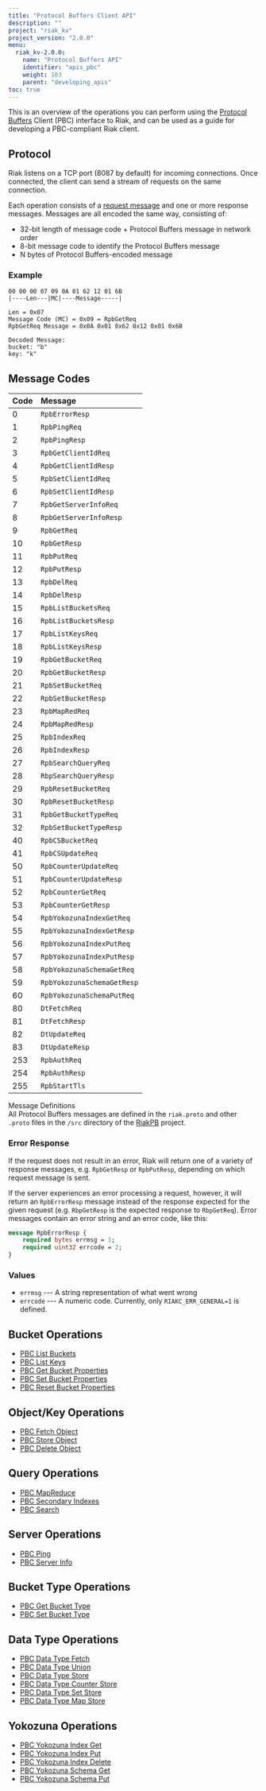 ```yaml
---
title: "Protocol Buffers Client API"
description: ""
project: "riak_kv"
project_version: "2.0.0"
menu:
  riak_kv-2.0.0:
    name: "Protocol Buffers API"
    identifier: "apis_pbc"
    weight: 103
    parent: "developing_apis"
toc: true
---
```


This is an overview of the operations you can perform using the
[Protocol Buffers](https://code.google.com/p/protobuf/) Client (PBC)
interface to Riak, and can be used as a guide for developing a
PBC-compliant Riak client.

## Protocol

Riak listens on a TCP port (8087 by default) for incoming connections.
Once connected, the client can send a stream of requests on the same
connection.

Each operation consists of a [request message](https://developers.google.com/protocol-buffers/docs/encoding) and one or more response messages. Messages are all encoded the same way, consisting of:

* 32-bit length of message code + Protocol Buffers message in network
  order
* 8-bit message code to identify the Protocol Buffers message
* N bytes of Protocol Buffers-encoded message

### Example

```
00 00 00 07 09 0A 01 62 12 01 6B
|----Len---|MC|----Message-----|

Len = 0x07
Message Code (MC) = 0x09 = RpbGetReq
RpbGetReq Message = 0x0A 0x01 0x62 0x12 0x01 0x6B

Decoded Message:
bucket: "b"
key: "k"
```

## Message Codes

Code | Message |
:----|:--------|
0 | `RpbErrorResp` |
1 | `RpbPingReq` |
2 | `RpbPingResp` |
3 | `RpbGetClientIdReq` |
4 | `RpbGetClientIdResp` |
5 | `RpbSetClientIdReq` |
6 | `RpbSetClientIdResp` |
7 | `RpbGetServerInfoReq` |
8 | `RpbGetServerInfoResp` |
9 | `RpbGetReq` |
10 | `RpbGetResp` |
11 | `RpbPutReq` |
12 | `RpbPutResp` |
13 | `RpbDelReq` |
14 | `RpbDelResp` |
15 | `RpbListBucketsReq` |
16 | `RpbListBucketsResp` |
17 | `RpbListKeysReq` |
18 | `RpbListKeysResp` |
19 | `RpbGetBucketReq` |
20 | `RpbGetBucketResp` |
21 | `RpbSetBucketReq` |
22 | `RpbSetBucketResp` |
23 | `RpbMapRedReq` |
24 | `RpbMapRedResp` |
25 | `RpbIndexReq` |
26 | `RpbIndexResp` |
27 | `RpbSearchQueryReq` |
28 | `RbpSearchQueryResp` |
29 | `RpbResetBucketReq` |
30 | `RpbResetBucketResp` |
31 | `RpbGetBucketTypeReq` |
32 | `RpbSetBucketTypeResp` |
40 | `RpbCSBucketReq` |
41 | `RpbCSUpdateReq` |
50 | `RpbCounterUpdateReq` |
51 | `RpbCounterUpdateResp` |
52 | `RpbCounterGetReq` |
53 | `RpbCounterGetResp` |
54 | `RpbYokozunaIndexGetReq` |
55 | `RpbYokozunaIndexGetResp` |
56 | `RpbYokozunaIndexPutReq` |
57 | `RpbYokozunaIndexPutResp` |
58 | `RpbYokozunaSchemaGetReq` |
59 | `RpbYokozunaSchemaGetResp` |
60 | `RpbYokozunaSchemaPutReq` |
80 | `DtFetchReq` |
81 | `DtFetchResp` |
82 | `DtUpdateReq` |
83 | `DtUpdateResp` |
253 | `RpbAuthReq` |
254 | `RpbAuthResp` |
255 | `RpbStartTls` |

<div class="info">
<div class="title">Message Definitions</div>
All Protocol Buffers messages are defined in the <code>riak.proto</code>
and other <code>.proto</code> files in the <code>/src</code> directory
of the <a href="https://github.com/basho/riak_pb">RiakPB</a> project.
</div>

### Error Response

If the request does not result in an error, Riak will return one of a
variety of response messages, e.g. `RpbGetResp` or `RpbPutResp`,
depending on which request message is sent.

If the server experiences an error processing a request, however, it
will return an `RpbErrorResp` message instead of the response expected
for the given request (e.g. `RbpGetResp` is the expected response to
`RbpGetReq`). Error messages contain an error string and an error code,
like this:

```protobuf
message RpbErrorResp {
    required bytes errmsg = 1;
    required uint32 errcode = 2;
}
```

### Values

* `errmsg` --- A string representation of what went wrong
* `errcode` --- A numeric code. Currently, only `RIAKC_ERR_GENERAL=1`
  is defined.

## Bucket Operations

* [PBC List Buckets](/riak/kv/2.0.0/developing/api/protocol-buffers/list-buckets)
* [PBC List Keys](/riak/kv/2.0.0/developing/api/protocol-buffers/list-keys)
* [PBC Get Bucket Properties](/riak/kv/2.0.0/developing/api/protocol-buffers/get-bucket-props)
* [PBC Set Bucket Properties](/riak/kv/2.0.0/developing/api/protocol-buffers/set-bucket-props)
* [PBC Reset Bucket Properties](/riak/kv/2.0.0/developing/api/protocol-buffers/reset-bucket-props)

## Object/Key Operations

* [PBC Fetch Object](/riak/kv/2.0.0/developing/api/protocol-buffers/fetch-object)
* [PBC Store Object](/riak/kv/2.0.0/developing/api/protocol-buffers/store-object)
* [PBC Delete Object](/riak/kv/2.0.0/developing/api/protocol-buffers/delete-object)

## Query Operations

* [PBC MapReduce](/riak/kv/2.0.0/developing/api/protocol-buffers/mapreduce)
* [PBC Secondary Indexes](/riak/kv/2.0.0/developing/api/protocol-buffers/secondary-indexes)
* [PBC Search](/riak/kv/2.0.0/developing/api/protocol-buffers/search)

## Server Operations

* [PBC Ping](/riak/kv/2.0.0/developing/api/protocol-buffers/ping)
* [PBC Server Info](/riak/kv/2.0.0/developing/api/protocol-buffers/server-info)

## Bucket Type Operations

* [PBC Get Bucket Type](/riak/kv/2.0.0/developing/api/protocol-buffers/get-bucket-type)
* [PBC Set Bucket Type](/riak/kv/2.0.0/developing/api/protocol-buffers/set-bucket-type)

## Data Type Operations

* [PBC Data Type Fetch](/riak/kv/2.0.0/developing/api/protocol-buffers/dt-fetch)
* [PBC Data Type Union](/riak/kv/2.0.0/developing/api/protocol-buffers/dt-union)
* [PBC Data Type Store](/riak/kv/2.0.0/developing/api/protocol-buffers/dt-store)
* [PBC Data Type Counter Store](/riak/kv/2.0.0/developing/api/protocol-buffers/dt-counter-store)
* [PBC Data Type Set Store](/riak/kv/2.0.0/developing/api/protocol-buffers/dt-set-store)
* [PBC Data Type Map Store](/riak/kv/2.0.0/developing/api/protocol-buffers/dt-map-store)

## Yokozuna Operations

* [PBC Yokozuna Index Get](/riak/kv/2.0.0/developing/api/protocol-buffers/yz-index-get)
* [PBC Yokozuna Index Put](/riak/kv/2.0.0/developing/api/protocol-buffers/yz-index-put)
* [PBC Yokozuna Index Delete](/riak/kv/2.0.0/developing/api/protocol-buffers/yz-index-delete)
* [PBC Yokozuna Schema Get](/riak/kv/2.0.0/developing/api/protocol-buffers/yz-schema-get)
* [PBC Yokozuna Schema Put](/riak/kv/2.0.0/developing/api/protocol-buffers/yz-schema-put)
